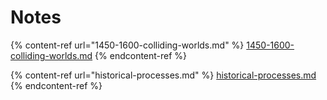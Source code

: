 # Notes

{% content-ref url="1450-1600-colliding-worlds.md" %}
[1450-1600-colliding-worlds.md](1450-1600-colliding-worlds.md)
{% endcontent-ref %}

{% content-ref url="historical-processes.md" %}
[historical-processes.md](historical-processes.md)
{% endcontent-ref %}
